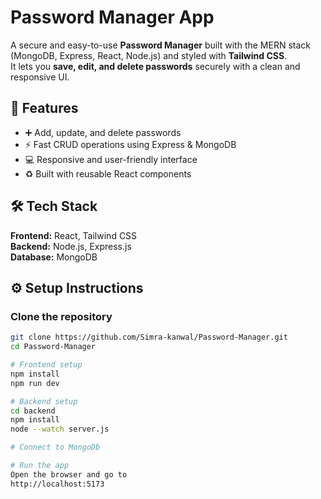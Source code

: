 # Password Manager App

A secure and easy-to-use **Password Manager** built with the MERN stack (MongoDB, Express, React, Node.js)
and styled with **Tailwind CSS**.  
It lets you **save, edit, and delete passwords** securely with a clean and responsive UI.

## 🚀 Features

- ➕ Add, update, and delete passwords  
- ⚡ Fast CRUD operations using Express & MongoDB  
- 💻 Responsive and user-friendly interface  
- ♻️ Built with reusable React components  
 

## 🛠️ Tech Stack

**Frontend:**  React, Tailwind CSS  
**Backend:**   Node.js, Express.js  
**Database:**  MongoDB  

## ⚙️ Setup Instructions

### Clone the repository
```bash
git clone https://github.com/Simra-kanwal/Password-Manager.git
cd Password-Manager

# Frontend setup
npm install
npm run dev

# Backend setup
cd backend
npm install
node --watch server.js

# Connect to MongoDb

# Run the app
Open the browser and go to
http://localhost:5173
